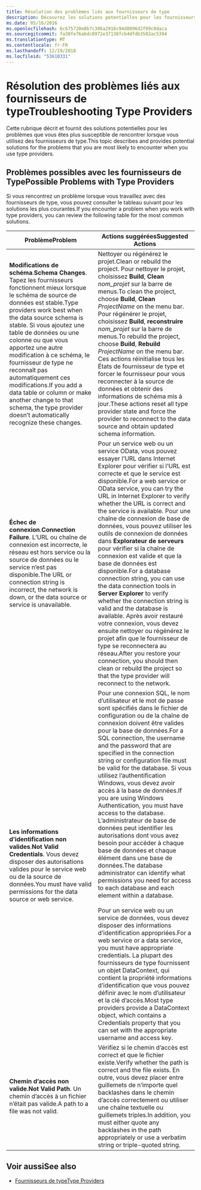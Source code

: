 ```yaml
---
title: Résolution des problèmes liés aux fournisseurs de type
description: Découvrez les solutions potentielles pour les fournisseurs dans, tapez les problèmes que vous êtes plus susceptible de rencontrer lorsque vous utilisez F#.
ms.date: 05/16/2016
ms.openlocfilehash: 6c675720e0b7c306a2916c94d8096d2f09c0daca
ms.sourcegitcommit: fa38fe76abdc8972e37138fcb4dfdb3502ac5394
ms.translationtype: MT
ms.contentlocale: fr-FR
ms.lasthandoff: 12/19/2018
ms.locfileid: "53610331"
---
```

# <a name="troubleshooting-type-providers"></a><span data-ttu-id="38eb3-103">Résolution des problèmes liés aux fournisseurs de type</span><span class="sxs-lookup"><span data-stu-id="38eb3-103">Troubleshooting Type Providers</span></span>

<span data-ttu-id="38eb3-104">Cette rubrique décrit et fournit des solutions potentielles pour les problèmes que vous êtes plus susceptible de rencontrer lorsque vous utilisez des fournisseurs de type.</span><span class="sxs-lookup"><span data-stu-id="38eb3-104">This topic describes and provides potential solutions for the problems that you are most likely to encounter when you use type providers.</span></span>

## <a name="possible-problems-with-type-providers"></a><span data-ttu-id="38eb3-105">Problèmes possibles avec les fournisseurs de Type</span><span class="sxs-lookup"><span data-stu-id="38eb3-105">Possible Problems with Type Providers</span></span>

<span data-ttu-id="38eb3-106">Si vous rencontrez un problème lorsque vous travaillez avec des fournisseurs de type, vous pouvez consulter le tableau suivant pour les solutions les plus courantes.</span><span class="sxs-lookup"><span data-stu-id="38eb3-106">If you encounter a problem when you work with type providers, you can review the following table for the most common solutions.</span></span>

|<span data-ttu-id="38eb3-107">Problème</span><span class="sxs-lookup"><span data-stu-id="38eb3-107">Problem</span></span>|<span data-ttu-id="38eb3-108">Actions suggérées</span><span class="sxs-lookup"><span data-stu-id="38eb3-108">Suggested Actions</span></span>|
|-------|-----------------|
|<span data-ttu-id="38eb3-109">**Modifications de schéma**.</span><span class="sxs-lookup"><span data-stu-id="38eb3-109">**Schema Changes**.</span></span> <span data-ttu-id="38eb3-110">Tapez les fournisseurs fonctionnent mieux lorsque le schéma de source de données est stable.</span><span class="sxs-lookup"><span data-stu-id="38eb3-110">Type providers work best  when the data source schema is stable.</span></span> <span data-ttu-id="38eb3-111">Si vous ajoutez une table de données ou une colonne ou que vous apportez une autre modification à ce schéma, le fournisseur de type ne reconnaît pas automatiquement ces modifications.</span><span class="sxs-lookup"><span data-stu-id="38eb3-111">If you add a data table or column or make another change to that schema, the type provider doesn’t automatically recognize these changes.</span></span>|<span data-ttu-id="38eb3-112">Nettoyer ou régénérez le projet.</span><span class="sxs-lookup"><span data-stu-id="38eb3-112">Clean or rebuild the project.</span></span> <span data-ttu-id="38eb3-113">Pour nettoyer le projet, choisissez **Build**, **Clean** *nom_projet* sur la barre de menus.</span><span class="sxs-lookup"><span data-stu-id="38eb3-113">To clean the project, choose **Build**, **Clean** *ProjectName* on the menu bar.</span></span> <span data-ttu-id="38eb3-114">Pour régénérer le projet, choisissez **Build**, **reconstruire** *nom_projet* sur la barre de menus.</span><span class="sxs-lookup"><span data-stu-id="38eb3-114">To rebuild the project, choose **Build**, **Rebuild** *ProjectName* on the menu bar.</span></span> <span data-ttu-id="38eb3-115">Ces actions réinitialise tous les États de fournisseur de type et forcer le fournisseur pour vous reconnecter à la source de données et obtenir des informations de schéma mis à jour.</span><span class="sxs-lookup"><span data-stu-id="38eb3-115">These actions reset all type provider state and force the provider to reconnect to the data source and obtain updated schema information.</span></span>|
|<span data-ttu-id="38eb3-116">**Échec de connexion**.</span><span class="sxs-lookup"><span data-stu-id="38eb3-116">**Connection Failure**.</span></span> <span data-ttu-id="38eb3-117">L’URL ou chaîne de connexion est incorrecte, le réseau est hors service ou la source de données ou le service n’est pas disponible.</span><span class="sxs-lookup"><span data-stu-id="38eb3-117">The URL or connection string is incorrect, the network is down, or the data source or service is unavailable.</span></span>|<span data-ttu-id="38eb3-118">Pour un service web ou un service OData, vous pouvez essayer l’URL dans Internet Explorer pour vérifier si l’URL est correcte et que le service est disponible.</span><span class="sxs-lookup"><span data-stu-id="38eb3-118">For a web service or OData service, you can try the URL in Internet Explorer to verify whether the URL is correct and the service is available.</span></span> <span data-ttu-id="38eb3-119">Pour une chaîne de connexion de base de données, vous pouvez utiliser les outils de connexion de données dans **Explorateur de serveurs** pour vérifier si la chaîne de connexion est valide et que la base de données est disponible.</span><span class="sxs-lookup"><span data-stu-id="38eb3-119">For a database connection string, you can use the data connection tools in **Server Explorer** to verify whether the connection string is valid and the database is available.</span></span> <span data-ttu-id="38eb3-120">Après avoir restauré votre connexion, vous devez ensuite nettoyer ou régénérez le projet afin que le fournisseur de type se reconnectera au réseau.</span><span class="sxs-lookup"><span data-stu-id="38eb3-120">After you restore your connection, you should then clean or rebuild the project so that the type provider will reconnect to the network.</span></span>|
|<span data-ttu-id="38eb3-121">**Les informations d’identification non valides**.</span><span class="sxs-lookup"><span data-stu-id="38eb3-121">**Not Valid Credentials**.</span></span> <span data-ttu-id="38eb3-122">Vous devez disposer des autorisations valides pour le service web ou de la source de données.</span><span class="sxs-lookup"><span data-stu-id="38eb3-122">You must have valid permissions for the data source or web service.</span></span>|<span data-ttu-id="38eb3-123">Pour une connexion SQL, le nom d’utilisateur et le mot de passe sont spécifiés dans le fichier de configuration ou de la chaîne de connexion doivent être valides pour la base de données.</span><span class="sxs-lookup"><span data-stu-id="38eb3-123">For a SQL connection, the username and the password that are specified in the connection string or configuration file must be valid for the database.</span></span> <span data-ttu-id="38eb3-124">Si vous utilisez l’authentification Windows, vous devez avoir accès à la base de données.</span><span class="sxs-lookup"><span data-stu-id="38eb3-124">If you are using Windows Authentication, you must have access to the database.</span></span> <span data-ttu-id="38eb3-125">L’administrateur de base de données peut identifier les autorisations dont vous avez besoin pour accéder à chaque base de données et chaque élément dans une base de données.</span><span class="sxs-lookup"><span data-stu-id="38eb3-125">The database administrator can identify what permissions you need for access to each database and each element within a database.</span></span><br /><br /><span data-ttu-id="38eb3-126">Pour un service web ou un service de données, vous devez disposer des informations d’identification appropriées.</span><span class="sxs-lookup"><span data-stu-id="38eb3-126">For a web service or a data service, you must have appropriate credentials.</span></span> <span data-ttu-id="38eb3-127">La plupart des fournisseurs de type fournissent un objet DataContext, qui contient la propriété informations d’identification que vous pouvez définir avec le nom d’utilisateur et la clé d’accès.</span><span class="sxs-lookup"><span data-stu-id="38eb3-127">Most type providers provide a DataContext object, which contains a Credentials property that you can set with the appropriate username and access key.</span></span>|
|<span data-ttu-id="38eb3-128">**Chemin d’accès non valide**.</span><span class="sxs-lookup"><span data-stu-id="38eb3-128">**Not Valid Path**.</span></span> <span data-ttu-id="38eb3-129">Un chemin d’accès à un fichier n’était pas valide.</span><span class="sxs-lookup"><span data-stu-id="38eb3-129">A path to a file was not valid.</span></span>|<span data-ttu-id="38eb3-130">Vérifiez si le chemin d’accès est correct et que le fichier existe.</span><span class="sxs-lookup"><span data-stu-id="38eb3-130">Verify whether the path is correct and the file exists.</span></span> <span data-ttu-id="38eb3-131">En outre, vous devez placer entre guillemets de n’importe quel backlashes dans le chemin d’accès correctement ou utiliser une chaîne textuelle ou guillemets triples.</span><span class="sxs-lookup"><span data-stu-id="38eb3-131">In addition, you must either quote any backlashes in the path appropriately or use a verbatim string or triple-quoted string.</span></span>|

## <a name="see-also"></a><span data-ttu-id="38eb3-132">Voir aussi</span><span class="sxs-lookup"><span data-stu-id="38eb3-132">See also</span></span>

- [<span data-ttu-id="38eb3-133">Fournisseurs de type</span><span class="sxs-lookup"><span data-stu-id="38eb3-133">Type Providers</span></span>](index.md)